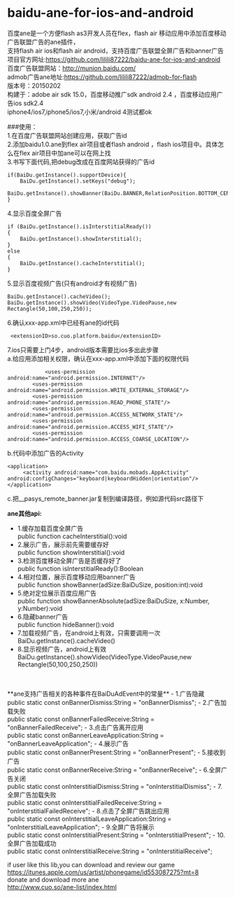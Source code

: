 baidu-ane-for-ios-and-android
=============================

百度ane是一个方便flash as3开发人员在flex，flash air 移动应用中添加百度移动广告联盟广告的ane插件，<br/>
支持flash air ios和flash air android，支持百度广告联盟全屏广告和banner广告<br/>
项目官方网址:https://github.com/lilili87222/baidu-ane-for-ios-and-android<br/>
百度广告联盟网站：http://munion.baidu.com/<br/>
admob广告ane地址:https://github.com/lilili87222/admob-for-flash<br/>
版本号：20150202<br/>
构建于：adobe air sdk 15.0，百度移动推广sdk android 2.4 ，百度移动应用广告ios sdk2.4<br/>
iphone4/ios7,iphone5/ios7,小米/android 4测试都ok<br/>

###使用：<br/>
1.在百度广告联盟网站创建应用，获取广告id<br/>
2.添加baidu1.0.ane到flex air项目或者flash android ，flash ios项目中。具体怎么在flex air项目中加ane可以在网上找<br/>
3.书写下面代码,把debug改成在百度网站获得的广告id<br/>

```
if(BaiDu.getInstance().supportDevice){
	BaiDu.getInstance().setKeys("debug");
	BaiDu.getInstance().showBanner(BaiDu.BANNER,RelationPosition.BOTTOM_CENTER);
}
```

4.显示百度全屏广告
```
if (BaiDu.getInstance().isInterstitialReady())
{
	BaiDu.getInstance().showInterstitial();
}
else
{
	BaiDu.getInstance().cacheInterstitial();
}
```

5.显示百度视频广告(只有android才有视频广告)
```
BaiDu.getInstance().cacheVideo();
BaiDu.getInstance().showVideo(VideoType.VideoPause,new Rectangle(50,100,250,250));
```

6.确认xxx-app.xml中已经有ane的id代码

```
 <extensionID>so.cuo.platform.baidu</extensionID>
```

7.ios只需要上门4步，android版本需要比ios多出此步骤<br/>
     a.给应用添加相关权限，确认在xxx-app.xml中添加下面的权限代码

```
            <uses-permission android:name="android.permission.INTERNET"/>
	    <uses-permission android:name="android.permission.WRITE_EXTERNAL_STORAGE"/>
	    <uses-permission android:name="android.permission.READ_PHONE_STATE"/>
	    <uses-permission android:name="android.permission.ACCESS_NETWORK_STATE"/>
	    <uses-permission android:name="android.permission.ACCESS_WIFI_STATE"/>
	    <uses-permission android:name="android.permission.ACCESS_COARSE_LOCATION"/>
```

  b.代码中添加广告的Activity

```
<application>
  	 <activity android:name="com.baidu.mobads.AppActivity" android:configChanges="keyboard|keyboardHidden|orientation"/> 
</application>
```

   c.把__pasys_remote_banner.jar复制到编译路径，例如源代码src路径下


**ane其他api:**
- 	1.缓存加载百度全屏广告<br/>
 	public function cacheInterstitial():void
- 	2.展示广告，展示前先需要缓存好<br/>
 	public function showInterstitial():void
- 	3.检测百度移动全屏广告是否缓存好了<br/>
 	public function isInterstitialReady():Boolean
- 	4.相对位置，展示百度移动应用banner广告<br/>
 	public function showBanner(adSize:BaiDuSize, position:int):void
- 	5.绝对定位展示百度应用广告<br/>
 	public function showBannerAbsolute(adSize:BaiDuSize, x:Number, y:Number):void
- 	6.隐藏banner广告<br/>
 	public function hideBanner():void
-	7.加载视频广告，在android上有效，只需要调用一次
	BaiDu.getInstance().cacheVideo()
-	8.显示视频广告，android上有效
	BaiDu.getInstance().showVideo(VideoType.VideoPause,new Rectangle(50,100,250,250))
<br/>
<br/>
**ane支持广告相关的各种事件在BaiDuAdEvent中的常量**
-	1.广告隐藏<br/>
	public static const onBannerDismiss:String = "onBannerDismiss";
-	2.广告加载失败<br/>
	public static const onBannerFailedReceive:String = "onBannerFailedReceive";
-	3.点击广告离开应用<br/>
	public static const onBannerLeaveApplication:String = "onBannerLeaveApplication";
-	4.展示广告<br/>
	public static const onBannerPresent:String = "onBannerPresent";
-	5.接收到广告<br/>
	public static const onBannerReceive:String = "onBannerReceive";
-	6.全屏广告关闭<br/>
	public static const onInterstitialDismiss:String = "onInterstitialDismiss";
-	7.全屏广告加载失败<br/>
	public static const onInterstitialFailedReceive:String = "onInterstitialFailedReceive";
-	8.点击了全屏广告跳出应用<br/>
	public static const onInterstitialLeaveApplication:String = "onInterstitialLeaveApplication";
-	9.全屏广告将展示<br/>
	public static const onInterstitialPresent:String = "onInterstitialPresent";
-	10.全屏广告加载成功<br/>
	public static const onInterstitialReceive:String = "onInterstitialReceive";


if user like this lib,you can download and review our game <br/>
https://itunes.apple.com/us/artist/phonegame/id553087275?mt=8 <br/>
donate and download more ane  <br/>
http://www.cuo.so/ane-list/index.html  <br/>
